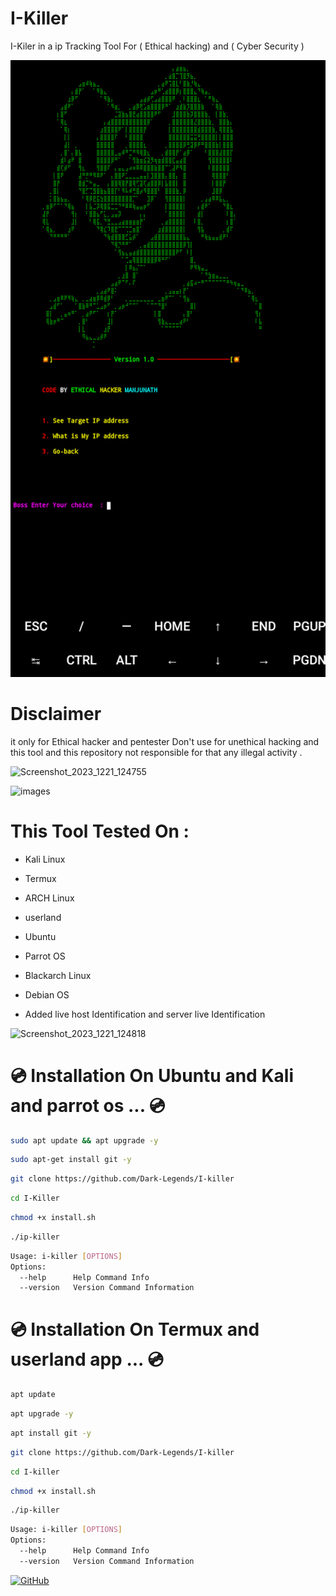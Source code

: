 # I-Killer
I-Kiler in a ip Tracking Tool For ( Ethical hacking) and ( Cyber Security )

<img src="Screenshot_2023_0926_114503.png"/>

# Disclaimer
it only for Ethical hacker and pentester Don't use for unethical hacking and this tool and this repository not responsible for that any illegal activity  .

![Screenshot_2023_1221_124755](https://github.com/Dark-Legends/I-killer/assets/142109781/a1a96d10-07a7-4b6a-8576-30b5aea64ed5)

![images](https://github.com/Dark-Legends/I-killer/assets/142109781/64434336-7ee6-468c-95a1-292f8fbc3e15)

# This Tool Tested On :

- Kali Linux

- Termux

- ARCH Linux 

- userland 

- Ubuntu 

- Parrot OS

- Blackarch Linux

- Debian OS

- Added live host Identification and server live Identification

![Screenshot_2023_1221_124818](https://github.com/Dark-Legends/I-killer/assets/142109781/f113a46e-e00c-4484-8f74-c14c35f8102f)

#  💿  Installation On Ubuntu and Kali and parrot os  ... 💿
```bash
sudo apt update && apt upgrade -y
```
```bash
sudo apt-get install git -y
```

```bash
git clone https://github.com/Dark-Legends/I-killer
```

```bash
cd I-Killer
```
```bash
chmod +x install.sh 
```
```bash
./ip-killer
```
```bash 
Usage: i-killer [OPTIONS]
Options:
  --help      Help Command Info
  --version   Version Command Information
```

#   💿  Installation On Termux and userland app ...  💿
```bash
apt update 
```
```bash
apt upgrade -y
```

```bash
apt install git -y
```

```bash
git clone https://github.com/Dark-Legends/I-killer
```
```bash
cd I-killer
```

```bash
chmod +x install.sh
```
```bash
./ip-killer
```


```bash
Usage: i-killer [OPTIONS]
Options:
  --help      Help Command Info
  --version   Version Command Information


```
[![GitHub](https://img.shields.io/badge/GitHub-Profile-black?style=flat-square&logo=github)](https://github.com/Dark-Legends)
